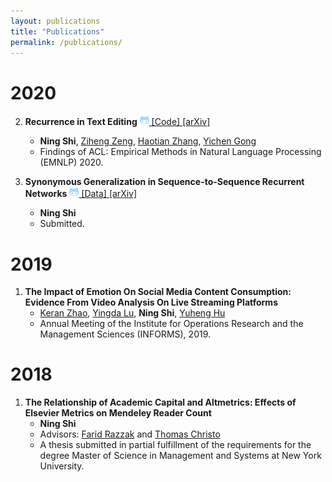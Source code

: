```yaml
---
layout: publications
title: "Publications"
permalink: /publications/
---
```

# 2020
2. **Recurrence in Text Editing** <a href="https://github.com/ShiningLab/Recurrent-Text-Editing"> <img src="/assets/images/github-alt-brands.svg" width="15px"> [Code] </a> [[arXiv]](https://arxiv.org/abs/2009.12643)
      * **Ning Shi**, [Ziheng Zeng](https://www.linkedin.com/in/ziheng-zeng-60532a179/), [Haotian Zhang](https://www.linkedin.com/in/haotian01/), [Yichen Gong](https://www.linkedin.com/in/yichengong1/)
      * Findings of ACL: Empirical Methods in Natural Language Processing (EMNLP) 2020.

1. **Synonymous Generalization in Sequence-to-Sequence Recurrent Networks** <a href="https://github.com/MrShininnnnn/CECW"> <img src="/assets/images/github-alt-brands.svg" width="15px"> [Data] </a> [[arXiv]](https://arxiv.org/abs/2003.06658)
      * **Ning Shi**
      * Submitted.

# 2019
1. **The Impact of Emotion On Social Media Content Consumption: Evidence From Video Analysis On Live Streaming Platforms**
      * [Keran Zhao](https://www.linkedin.com/in/keran-zhao-65a2a07b/), [Yingda Lu](https://www.linkedin.com/in/yingda-lu-b4749512/), **Ning Shi**, [Yuheng Hu](https://yuhenghu.com/) 
      * Annual Meeting of the Institute for Operations Research and the Management Sciences (INFORMS), 2019.

# 2018
1. **The Relationship of Academic Capital and Altmetrics: Effects of Elsevier Metrics on Mendeley Reader Count**
      * **Ning Shi**
      * Advisors: [Farid Razzak](https://www.linkedin.com/in/farrazzak/) and [Thomas Christo](https://www.linkedin.com/in/thomas-christo-ph-d-3330922/)
      * A thesis submitted in partial fulfillment of the requirements for the degree Master of Science in Management and Systems at New York University.
